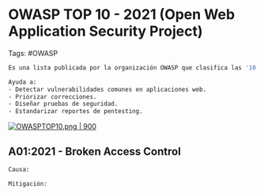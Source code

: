 # OWASP TOP 10 - 2021 (Open Web Application Security Project)

Tags: #OWASP 

```bash 
Es una lista publicada por la organización OWASP que clasifica las '10 vulnerabilidades de seguridad más críticas en aplicaciones web'.

Ayuda a:
- Detectar vulnerabilidades comunes en aplicaciones web. 
- Priorizar correcciones.
- Diseñar pruebas de seguridad.
- Estandarizar reportes de pentesting.
```

[![OWASPTOP10.png | 900](https://i.postimg.cc/rF0FnfGr/OWASPTOP10.png)](https://postimg.cc/MvwSXbF6)

## A01:2021 - Broken Access Control 

```bash 
Causa: 

Mitigación: 
```